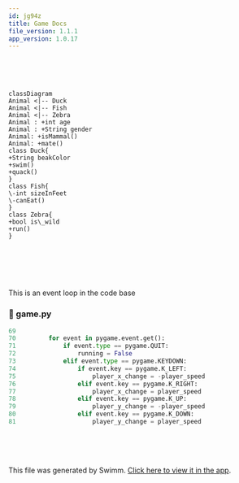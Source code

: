 ```yaml
---
id: jg94z
title: Game Docs
file_version: 1.1.1
app_version: 1.0.17
---
```


<br/>

<br/>

<br/>

<!--MERMAID {width:100}-->
```mermaid
classDiagram
Animal <|-- Duck
Animal <|-- Fish
Animal <|-- Zebra
Animal : +int age
Animal : +String gender
Animal: +isMammal()
Animal: +mate()
class Duck{
+String beakColor
+swim()
+quack()
}
class Fish{
\-int sizeInFeet
\-canEat()
}
class Zebra{
+bool is\_wild
+run()
}
```
<!--MCONTENT {content: "classDiagram<br/>\nAnimal <|-- Duck<br/>\nAnimal <|-- Fish<br/>\nAnimal <|-- Zebra<br/>\nAnimal : +int age<br/>\nAnimal : +String gender<br/>\nAnimal: +isMammal()<br/>\nAnimal: +mate()<br/>\nclass Duck{<br/>\n+String beakColor<br/>\n+swim()<br/>\n+quack()<br/>\n}<br/>\nclass Fish{<br/>\n\\-int sizeInFeet<br/>\n\\-canEat()<br/>\n}<br/>\nclass Zebra{<br/>\n+bool is\\_wild<br/>\n+run()<br/>\n}<br/>"} --->

<br/>

<br/>

<br/>

<br/>

This is an event loop in the code base
<!-- NOTE-swimm-snippet: the lines below link your snippet to Swimm -->
### 📄 game.py
```python
69         
70         for event in pygame.event.get():
71             if event.type == pygame.QUIT:
72                 running = False
73             elif event.type == pygame.KEYDOWN:
74                 if event.key == pygame.K_LEFT:
75                     player_x_change = -player_speed
76                 elif event.key == pygame.K_RIGHT:
77                     player_x_change = player_speed
78                 elif event.key == pygame.K_UP:
79                     player_y_change = -player_speed
80                 elif event.key == pygame.K_DOWN:
81                     player_y_change = player_speed
```

<br/>

<br/>

<br/>

This file was generated by Swimm. [Click here to view it in the app](https://app.swimm.io/repos/Z2l0aHViJTNBJTNBY2hhdEdQVEdhbWUlM0ElM0F3aGl0ZTEwNQ==/docs/jg94z).
